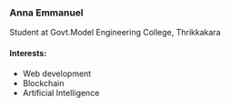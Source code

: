 ### Anna Emmanuel
Student at Govt.Model Engineering College, Thrikkakara
#### Interests:
- Web development
- Blockchain
- Artificial Intelligence
